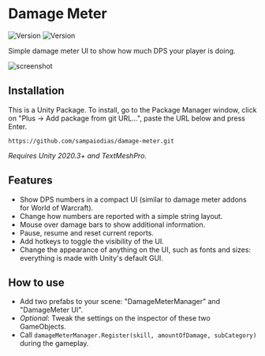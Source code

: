 # Damage Meter

![Version](https://img.shields.io/badge/version-0.2.0-blue) ![Version](https://img.shields.io/badge/license-MIT-brightgreen)

Simple damage meter UI to show how much DPS your player is doing.

![screenshot](https://i.imgur.com/phCRpVe.png)

## Installation

This is a Unity Package. To install, go to the Package Manager window, click on "Plus -> Add package from git URL...", paste the URL below and press Enter.
```
https://github.com/sampaiodias/damage-meter.git
```

_Requires Unity 2020.3+ and TextMeshPro._

## Features
- Show DPS numbers in a compact UI (similar to damage meter addons for World of Warcraft).
- Change how numbers are reported with a simple string layout.
- Mouse over damage bars to show additional information.
- Pause, resume and reset current reports.
- Add hotkeys to toggle the visibility of the UI.
- Change the appearance of anything on the UI, such as fonts and sizes: everything is made with Unity's default GUI.

## How to use

- Add two prefabs to your scene: "DamageMeterManager" and "DamageMeter UI".
- _Optional_: Tweak the settings on the inspector of these two GameObjects.
- Call `damageMeterManager.Register(skill, amountOfDamage, subCategory)` during the gameplay.